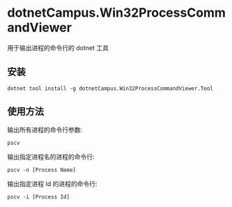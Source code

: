 # dotnetCampus.Win32ProcessCommandViewer

用于输出进程的命令行的 dotnet 工具

## 安装

```
dotnet tool install -g dotnetCampus.Win32ProcessCommandViewer.Tool
```

## 使用方法

输出所有进程的命令行参数:

```
pscv
```

输出指定进程名的进程的命令行:

```
pscv -n [Process Name]
```

输出指定进程 Id 的进程的命令行:

```
pscv -i [Process Id]
```